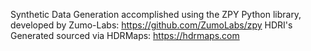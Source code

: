 Synthetic Data Generation accomplished using the ZPY Python library, developed by Zumo-Labs: https://github.com/ZumoLabs/zpy
  HDRI's Generated sourced via HDRMaps: https://hdrmaps.com
